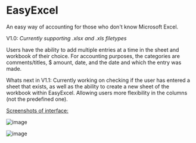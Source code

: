 # EasyExcel
An easy way of accounting for those who don't know Microsoft Excel. 

V1.0: 
*Currently supporting .xlsx and .xls filetypes*

Users have the ability to add multiple entries at a time in the sheet and workbook of their choice. For accounting purposes, the categories are comments/titles, $ amount, date, and the date and which the entry was made.

Whats next in V1.1: 
Currently working on checking if the user has entered a sheet that exists, as well as the ability to create a new sheet of the workbook within EasyExcel. Allowing users more flexibility in the columns (not the predefined one). 

<ins>Screenshots of interface:</ins>

![image](https://user-images.githubusercontent.com/87585163/133200240-9fbb937a-2ea6-4813-bf7e-a000f6685232.png)

![image](https://user-images.githubusercontent.com/87585163/133200343-2f794a1c-3866-44fe-b5bf-aae72391b26e.png)





